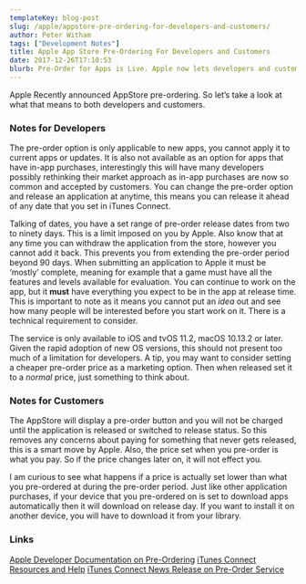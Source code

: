 ```yaml
---
templateKey: blog-post
slug: /apple/appstore-pre-ordering-for-developers-and-customers/
author: Peter Witham
tags: ["Development Notes"]
title: Apple App Store Pre-Ordering For Developers and Customers
date: 2017-12-26T17:10:53
blurb: Pre-Order for Apps is Live. Apple now lets developers and customers pre-order apps and games. Details inside!
---
```


Apple Recently announced AppStore pre-ordering. So let’s take a look at what that means to both developers and customers.

### Notes for Developers

The pre-order option is only applicable to new apps, you cannot apply it to current apps or updates. It is also not available as an option for apps that have in-app purchases, interestingly this will have many developers possibly rethinking their market approach as in-app purchases are now so common and accepted by customers. You can change the pre-order option and release an application at anytime, this means you can release it ahead of any date that you set in iTunes Connect.

Talking of dates, you have a set range of pre-order release dates from two to ninety days. This is a limit imposed on you by Apple. Also know that at any time you can withdraw the application from the store, however you cannot add it back. This prevents you from extending the pre-order period beyond 90 days. When submitting an application to Apple it must be ‘mostly’ complete, meaning for example that a game must have all the features and levels available for evaluation. You can continue to work on the app, but it **must** have everything you expect to be in the app at release time. This is important to note as it means you cannot put an _idea_ out and see how many people will be interested before you start work on it. There is a technical requirement to consider.

The service is only available to iOS and tvOS 11.2, macOS 10.13.2 or later. Given the rapid adoption of new OS versions, this should not present too much of a limitation for developers. A tip, you may want to consider setting a cheaper pre-order price as a marketing option. Then when released set it to a _normal_ price, just something to think about.

### Notes for Customers

The AppStore will display a pre-order button and you will not be charged until the application is released or switched to release status. So this removes any concerns about paying for something that never gets released, this is a smart move by Apple. Also, the price set when you pre-order is what you pay. So if the price changes later on, it will not effect you.

I am curious to see what happens if a price is actually set lower than what you pre-ordered at during the pre-order period. Just like other application purchases, if your device that you pre-ordered on is set to download apps automatically then it will download on release day. If you want to install it on another device, you will have to download it from your library.

### Links

[Apple Developer Documentation on Pre-Ordering](https://developer.apple.com/app-store/pre-orders/)
[iTunes Connect Resources and Help](https://itunespartner.apple.com/en/apps/faq/Managing%20Your%20Apps_Pre-Orders)
[iTunes Connect News Release on Pre-Order Service](https://itunespartner.apple.com/en/apps/news/40079633)
